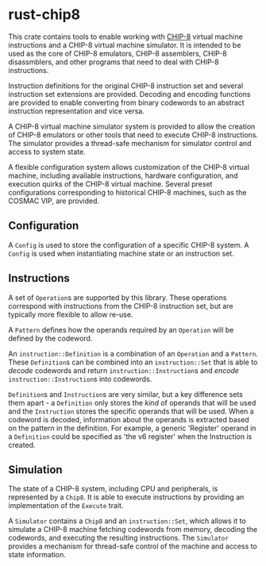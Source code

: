 # rust-chip8

This crate contains tools to enable working with [CHIP-8](https://en.wikipedia.org/wiki/CHIP-8)
virtual machine instructions and a CHIP-8 virtual machine simulator. It is
intended to be used as the core of CHIP-8 emulators, CHIP-8 assemblers, CHIP-8
disassmblers, and other programs that need to deal with CHIP-8 instructions.

Instruction definitions for the original CHIP-8 instruction set and several instruction set
extensions are provided. Decoding and encoding functions are provided to enable converting
from binary codewords to an abstract instruction representation and vice versa.

A CHIP-8 virtual machine simulator system is provided to allow the creation of CHIP-8 emulators
or other tools that need to execute CHIP-8 instructions. The simulator provides a thread-safe
mechanism for simulator control and access to system state.

A flexible configuration system allows customization of the CHIP-8 virtual machine, including
available instructions, hardware configuration, and execution quirks of the CHIP-8 virtual
machine. Several preset configurations corresponding to historical CHIP-8 machines, such as
the COSMAC VIP, are provided.

## Configuration

A `Config` is used to store the configuration of a specific CHIP-8 system. A `Config` is
used when instantiating machine state or an instruction set.

## Instructions
A set of `Operation`s are supported by this library. These operations correspond
with instructions from the CHIP-8 instruction set, but are typically more flexible to allow
re-use.

A `Pattern` defines how the operands required by an `Operation` will be defined by the
codeword.

An `instruction::Definition` is a combination of an `Operation` and a `Pattern`.
These `Definition`s can be combined into an `instruction::Set` that is able to *decode* codewords
and return `instruction::Instruction`s and *encode* `instruction::Instruction`s into codewords.

`Definition`s and `Instruction`s are very similar, but a key difference sets them apart - a
`Definition` only stores the *kind* of operands that will be used and the `Instruction` stores
the specific operands that will be used. When a codeword is decoded, information about the
operands is extracted based on the pattern in the definition. For example, a generic 'Register'
operand in a `Definition` could be specified as 'the v6 register' when the Instruction is
created.

## Simulation
The state of a CHIP-8 system, including CPU and peripherals, is represented by a `Chip8`.
It is able to execute instructions by providing an implementation of the `Execute` trait.

A `Simulator` contains a `Chip8` and an `instruction::Set`, which allows it to simulate
a CHIP-8 machine fetching codewords from memory, decoding the codewords, and executing the
resulting instructions. The `Simulator` provides a mechanism for thread-safe control
of the machine and access to state information.
